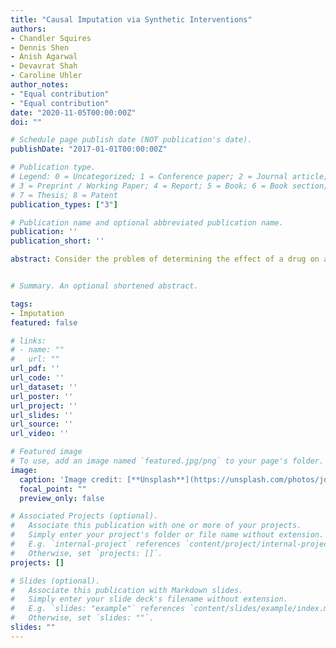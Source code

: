 ```yaml
---
title: "Causal Imputation via Synthetic Interventions"
authors:
- Chandler Squires
- Dennis Shen
- Anish Agarwal
- Devavrat Shah
- Caroline Uhler
author_notes:
- "Equal contribution"
- "Equal contribution"
date: "2020-11-05T00:00:00Z"
doi: ""

# Schedule page publish date (NOT publication's date).
publishDate: "2017-01-01T00:00:00Z"

# Publication type.
# Legend: 0 = Uncategorized; 1 = Conference paper; 2 = Journal article;
# 3 = Preprint / Working Paper; 4 = Report; 5 = Book; 6 = Book section;
# 7 = Thesis; 8 = Patent
publication_types: ["3"]

# Publication name and optional abbreviated publication name.
publication: ''
publication_short: ''

abstract: Consider the problem of determining the effect of a drug on a specific cell type. To answer this question, researchers traditionally need to run an experiment applying the drug of interest to that cell type. This approach is not scalable - given a large number of different actions (drugs) and a large number of different contexts (cell types), it is infeasible to run an experiment for every action-context pair. In such cases, one would ideally like to predict the result for every pair while only having to perform experiments on a small subset of pairs. This task, which we label "causal imputation", is a generalization of the causal transportability problem. In this paper, we provide two main contributions. First, we demonstrate the efficacy of the recently introduced *synthetic interventions* estimator on the task of causal imputation when applied to the prominent CMAP dataset. Second, we explain the demonstrated success of this estimator by introducing a generic *linear structural causal model* which accounts for the interaction between cell type and drug.


# Summary. An optional shortened abstract. 

tags:
- Imputation
featured: false

# links:
# - name: ""
#   url: ""
url_pdf: '' 
url_code: ''
url_dataset: ''
url_poster: ''
url_project: ''
url_slides: ''
url_source: ''
url_video: ''

# Featured image
# To use, add an image named `featured.jpg/png` to your page's folder. 
image:
  caption: 'Image credit: [**Unsplash**](https://unsplash.com/photos/jdD8gXaTZsc)'
  focal_point: ""
  preview_only: false

# Associated Projects (optional).
#   Associate this publication with one or more of your projects.
#   Simply enter your project's folder or file name without extension.
#   E.g. `internal-project` references `content/project/internal-project/index.md`.
#   Otherwise, set `projects: []`.
projects: []

# Slides (optional).
#   Associate this publication with Markdown slides.
#   Simply enter your slide deck's filename without extension.
#   E.g. `slides: "example"` references `content/slides/example/index.md`.
#   Otherwise, set `slides: ""`.
slides: "" 
---
```


